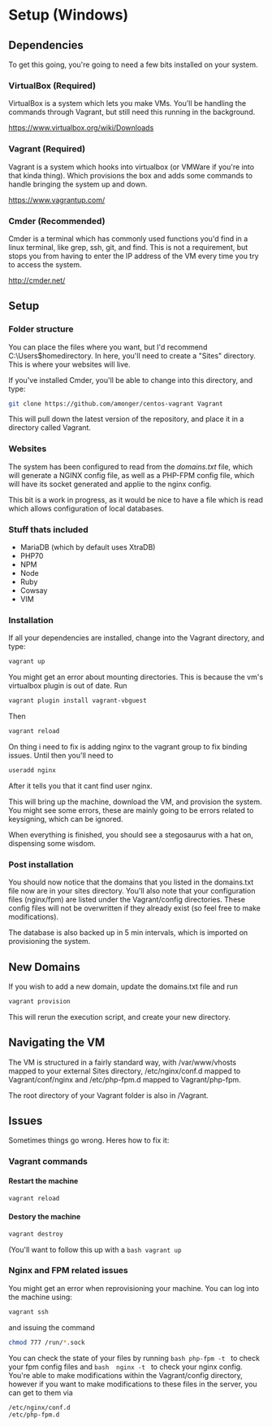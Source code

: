 # Setup (Windows)

## Dependencies 

To get this going, you're going to need a few bits installed on your system.

### VirtualBox (Required)
VirtualBox is a system which lets you make VMs. You'll be handling the commands through Vagrant, but still need this running in 
the background.

https://www.virtualbox.org/wiki/Downloads

### Vagrant (Required)
Vagrant is a system which hooks into virtualbox (or VMWare if you're into that kinda thing). Which provisions the box and adds 
some commands to handle bringing the system up and down.

https://www.vagrantup.com/

### Cmder (Recommended)
Cmder is a terminal which has commonly used functions you'd find in a linux terminal, like grep, ssh, git, and find. This is not a 
requirement, but stops you from having to enter the IP address of the VM every time you try to access the system.

http://cmder.net/

## Setup

### Folder structure

You can place the files where you want, but I'd recommend C:\Users\$homedirectory. In here, you'll need to create a "Sites" directory. 
This is where your websites will live.

If you've installed Cmder, you'll be able to change into this directory, and type:

```bash
git clone https://github.com/amonger/centos-vagrant Vagrant
```

This will pull down the latest version of the repository, and place it in a directory called Vagrant.

### Websites

The system has been configured to read from the _domains.txt_ file, which will generate a NGINX config file, as well as a PHP-FPM 
config file, which will have its socket generated and applie to the nginx config.

This bit is a work in progress, as it would be nice to have a file which is read which allows configuration of local databases.

### Stuff thats included

* MariaDB (which by default uses XtraDB)
* PHP70
* NPM
* Node
* Ruby
* Cowsay
* VIM

### Installation
If all your dependencies are installed, change into the Vagrant directory, and type:

```bash
vagrant up
```
You might get an error about mounting directories. This is because the vm's virtualbox plugin is out of date. Run

```bash
vagrant plugin install vagrant-vbguest
```

Then

```bash
vagrant reload
```

On thing i need to fix is adding nginx to the vagrant group to fix binding issues. Until then you'll need to

```bash
useradd nginx
```

After it tells you that it cant find user nginx.

This will bring up the machine, download the VM, and provision the system.
You might see some errors, these are mainly going to be errors related to keysigning, which can be ignored.

When everything is finished, you should see a stegosaurus with a hat on, dispensing some wisdom.

### Post installation

You should now notice that the domains that you listed in the domains.txt file now are in your sites directory. You'll 
also note that your configuration files (nginx/fpm) are listed under the Vagrant/config directories. These config files 
will not be overwritten if they already exist (so feel free to make modifications).

The database is also backed up in 5 min intervals, which is imported on provisioning the system.

## New Domains
If you wish to add a new domain, update the domains.txt file and run
```bash
vagrant provision
```

This will rerun the execution script, and create your new directory.

## Navigating the VM
The VM is structured in a fairly standard way, with /var/www/vhosts mapped to your external Sites directory, /etc/nginx/conf.d 
mapped to Vagrant/conf/nginx and /etc/php-fpm.d mapped to Vagrant/php-fpm.

The root directory of your Vagrant folder is also in /Vagrant.

## Issues

Sometimes things go wrong. Heres how to fix it:

### Vagrant commands

#### Restart the machine
```bash
vagrant reload
```

#### Destory the machine

```bash
vagrant destroy
```

(You'll want to follow this up with a ```bash vagrant up ```

### Nginx and FPM related issues

You might get an error when reprovisioning your machine. You can log into the machine using:

```bash 
vagrant ssh  
```

and issuing the command 

```bash
chmod 777 /run/*.sock
```

You can check the state of your files by running  ```bash php-fpm -t ``` to check your fpm config files and ```bash 
nginx -t ``` to check your nginx config. You're able to make modifications within the Vagrant/config directory, however if you want to
make modifications to these files in the server, you can get to them via

```bash
/etc/nginx/conf.d
/etc/php-fpm.d
```

